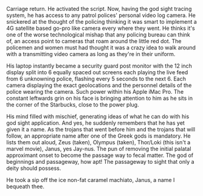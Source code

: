 Carriage return. He activated the script. Now, having the god sight tracing system, he has access to any patrol polices' personal video log camera. He snickered at the thought of the policing thinking it was smart to implement a 4G satellite based go-pro like camera every where they went. He thinks it's one of the worse technological mishap that any policing bureau can think of, an access point to cameras that roam around the little red dot. The policemen and women must had thought it was a crazy idea to walk around with a transmitting video camera as long as they're in their uniform.

His laptop instantly became a security guard post monitor with the 12 inch display split into 6 equally spaced out screens each playing the live feed from 6 unknowning police, flashing every 5 seconds to the next 6. Each camera displaying the exact geolocations and the personnel details of the police wearing the camera. Such power within his Apple iMac Pro. The constant leftwards grin on his face is bringing attention to him as he sits in the corner of the Starbucks, close to the power plug.

His mind filled with mischief, generating ideas of what he can do with his god sight application. And yes, he suddenly remembers that he has yet given it a name. As the trojans that went before him and the trojans that will follow, an appropriate name after one of the Greek gods is mandatory. He lists them out aloud, Zeus (taken), Olympus (taken), Thor/Loki (this isn't a marvel movie), Janus, yes Jay-nus. The pun of removing the initial palatal approximant onset to become the passage way to fecal matter. The god of beginnings and passageway, how apt! The passageway to sight that only a deity should possess.

He took a sip off the ice non-fat caramel machiato, Janus, a name I bequeath thee.
